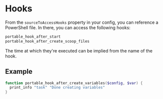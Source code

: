 # Hooks

From the `sourceToAccessHooks` property in your config, you can reference a PowerShell file. In there, you can access the following hooks:

```powershell
portable_hook_after_start
portable_hook_after_create_scoop_files
```

The time at which they're executed can be implied from the name of the hook.

## Example

```powershell
function portable_hook_after_create_variables($config, $var) {
  print_info "task" "Done creating variables"
}
```
